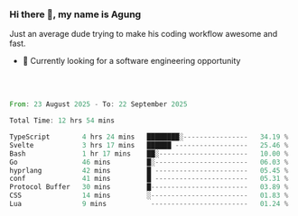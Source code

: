 ### Hi there 👋, my name is Agung
Just an average dude trying to make his coding workflow awesome and fast.

<!--
**agungfir98/agungfir98** is a ✨ _special_ ✨ repository because its `README.md` (this file) appears on your GitHub profile.
-->

- 🔭 Currently looking for a software engineering opportunity
<br/>
<br/>
<!--START_SECTION:waka-->

```rust
From: 23 August 2025 - To: 22 September 2025

Total Time: 12 hrs 54 mins

TypeScript        4 hrs 24 mins   ████████░----------------   34.19 %
Svelte            3 hrs 17 mins   ██████ ------------------   25.46 %
Bash              1 hr 17 mins    ██░----------------------   10.00 %
Go                46 mins         █░-----------------------   06.03 %
hyprlang          42 mins         █ -----------------------   05.45 %
conf              41 mins         █ -----------------------   05.31 %
Protocol Buffer   30 mins         █------------------------   03.89 %
CSS               14 mins         ░------------------------   01.83 %
Lua               9 mins           ------------------------   01.24 %
```

<!--END_SECTION:waka-->
